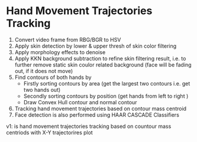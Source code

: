 # Hand Movement Trajectories Tracking
1. Convert video frame from RBG/BGR to HSV 
2. Apply skin detection by lower & upper thresh of skin color filtering
3. Apply morphology effects to denoise
4. Apply KKN background subtraction to refine skin filtering result, i.e. to further remove static skin coulor related background (face will be fading out, if it does not move)
5. Find contours of both hands by
   - Firstly sorting contours by area  (get the largest two contours i.e. get two hands out)
   - Secondly sorting contours by position (get hands from left to right )
   - Draw Convex Hull contour and normal contour
6. Tracking hand movement trajectories based on contour mass centroid 
7. Face detection is also performed using HAAR CASCADE Classifiers



v1: is hand movement trajectories tracking based on countour mass centriods with X-Y trajectorires plot
